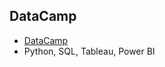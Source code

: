 ## DataCamp
- [DataCamp](https://www.datacamp.com/portfolio/akporidoakp)
- Python, SQL, Tableau, Power BI
